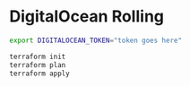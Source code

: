 # DigitalOcean Rolling

```sh
export DIGITALOCEAN_TOKEN="token goes here"

terraform init
terraform plan
terraform apply
```

